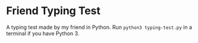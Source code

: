# Friend Typing Test
A typing test made by my friend in Python. Run `python3 typing-test.py` in a terminal if you have Python 3.

